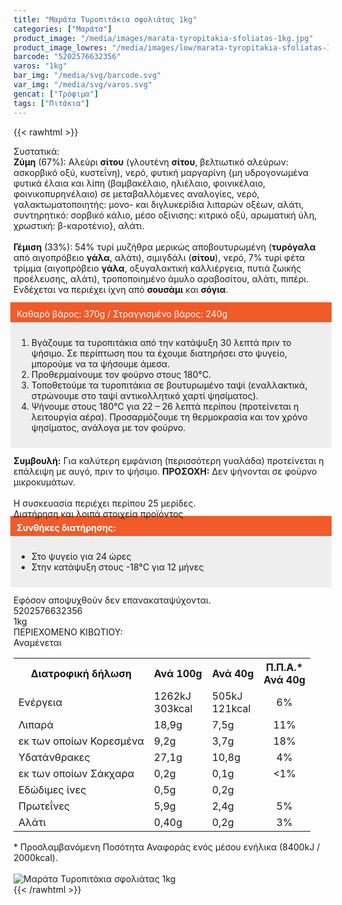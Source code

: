 ```yaml
---
title: "Μαράτα Τυροπιτάκια σφολιάτας 1kg"
categories: ["Μαράτα"]
product_image: "/media/images/marata-tyropitakia-sfoliatas-1kg.jpg"
product_image_lowres: "/media/images/low/marata-tyropitakia-sfoliatas-1kg.jpg"
barcode: "5202576632356"
varos: "1kg"
bar_img: "/media/svg/barcode.svg"
var_img: "/media/svg/varos.svg"
gencat: ["Τρόφιμα"]
tags: ["Πιτάκια"]
---
```

{{< rawhtml >}}

<div class="sload371"><div class="product"><div id="sistatika">Συστατικά:</div><div class="alltext"><b>Ζύμη</b> (67%): Αλεύρι <b>σίτου</b> (γλουτένη <b>σίτου</b>, βελτιωτικό αλεύρων: ασκορβικό οξύ, κυστεΐνη), νερό, φυτική μαργαρίνη {μη υδρογονωμένα φυτικά έλαια και λίπη (βαμβακέλαιο, ηλιέλαιο, φοινικέλαιο, φοινικοπυρηνέλαιο) σε μεταβαλλόμενες αναλογίες, νερό, γαλακτωματοποιητής: μονο- και διγλυκερίδια λιπαρών οξέων, αλάτι, συντηρητικό: σορβικό κάλιο, μέσο οξίνισης: κιτρικό οξύ, αρωματική ύλη, χρωστική: β-καροτένιο}, αλάτι.<br><br><b>Γέμιση</b> (33%): 54% τυρί μυζήθρα μερικώς αποβουτυρωμένη (<b>τυρόγαλα</b> από αιγοπρόβειο <b>γάλα</b>, αλάτι), σιμιγδάλι (<b>σίτου</b>), νερό, 7% τυρί φέτα τρίμμα (αιγοπρόβειο <b>γάλα</b>, οξυγαλακτική καλλιέργεια, πυτιά ζωικής προέλευσης, αλάτι), τροποποιημένο άμυλο αραβοσίτου, αλάτι, πιπέρι.<br>Ενδέχεται να περιέχει ίχνη από <b>σουσάμι</b> και <b>σόγια</b>.<br><br><div style="background:#f15a29;color:#fff;margin:-5px;padding:10px">Καθαρό βάρος: 370g / Στραγγισμένο βάρος: 240g</div><div style="background:#eee;margin:-5px;padding:10px"><ol style="text-align:left"><li>Βγάζουμε τα τυροπιτάκια από την κατάψυξη 30 λεπτά πριν το ψήσιμο. Σε περίπτωση που τα έχουμε διατηρήσει στο ψυγείο, μπορούμε να τα ψήσουμε άμεσα.</li><li>Προθερμαίνουμε τον φούρνο στους 180°C.</li><li>Τοποθετούμε τα τυροπιτάκια σε βουτυρωμένο ταψί (εναλλακτικά, στρώνουμε στο ταψί αντικολλητικό χαρτί ψησίματος).</li><li>Ψήνουμε στους 180°C για 22 – 26 λεπτά περίπου (προτείνεται η λειτουργία αέρα). Προσαρμόζουμε τη θερμοκρασία και τον χρόνο ψησίματος, ανάλογα με τον φούρνο.</li></ol></div><br><b>Συμβουλή:</b> Για καλύτερη εμφάνιση (περισσότερη γυαλάδα) προτείνεται η επάλειψη με αυγό, πριν το ψήσιμο. <b>ΠΡΟΣΟΧΗ:</b> Δεν ψήνονται σε φούρνο μικροκυμάτων.<br><br>Η συσκευασία περιέχει περίπου 25 μερίδες.<br></div><div id="loipa">Διατήρηση και λοιπά στοιχεία προϊόντος</div><div class="alltext"><div style="background:#f15a29;color:#fff;margin:-5px;padding:10px"><b>Συνθήκες διατήρησης:</b></div><div style="background:#eee;margin:-5px;padding:10px"><ul style="text-align:left"><li>Στο ψυγείο για 24 ώρες</li><li>Στην κατάψυξη στους -18°C για 12 μήνες</li></ul></div><br>Εφόσον αποψυχθούν δεν επανακαταψύχονται.</div><div id="barcode"><div id="barimage1"></div><span id="bartext">5202576632356</span></div><div id="varos"><div id="varosimage1"></div><span id="varostext">1kg</span></div><div id="kivotio">ΠΕΡΙΕΧΟΜΕΝΟ ΚΙΒΩΤΙΟΥ:<br>Αναμένεται</div><div class="tabout"><table id="diatable"><tbody><tr><th>Διατροφική δήλωση</th><th>Ανά 100g</th><th>Ανά 40g</th><th>Π.Π.Α.*<br>Ανά 40g</th></tr><tr><td class="texr2">Ενέργεια</td><td class="texr">1262kJ<br>303kcal</td><td class="texr">505kJ<br>121kcal</td><td class="texr" style="text-align:center">6%</td></tr><tr><td class="texr2">Λιπαρά</td><td class="texr">18,9g</td><td class="texr">7,5g</td><td class="texr" style="text-align:center">11%</td></tr><tr><td class="gray">εκ των οποίων Κορεσµένα</td><td class="gray2">9,2g</td><td class="gray2">3,7g</td><td class="gray2" style="text-align:center">18%</td></tr><tr><td class="texr2">Yδατάνθρακες</td><td class="texr">27,1g</td><td class="texr">10,8g</td><td class="texr" style="text-align:center">4%</td></tr><tr><td class="gray">εκ των οποίων Σάκχαρα</td><td class="gray2">0,2g</td><td class="gray2">0,1g</td><td class="gray2" style="text-align:center">&lt;1%</td></tr><tr><td class="texr2">Eδώδιμες ίνες</td><td class="texr">0,5g</td><td class="texr">0,2g</td><td class="texr" style="text-align:center"></td></tr><tr><td class="texr2">Πρωτεΐνες</td><td class="texr">5,9g</td><td class="texr">2,4g</td><td class="texr" style="text-align:center">5%</td></tr><tr><td class="texr2">Αλάτι</td><td class="texr">0,40g</td><td class="texr">0,2g</td><td class="texr" style="text-align:center">3%</td></tr></tbody></table></div><div class="alltext">* Προσλαμβανόμενη Ποσότητα Αναφοράς ενός μέσου ενήλικα (8400kJ / 2000kcal).</div><br><div class="pimg"><img alt="Μαράτα Τυροπιτάκια σφολιάτας 1kg" title="Μαράτα Τυροπιτάκια σφολιάτας 1kg" src="/media/images/marata-tyropitakia-sfoliatas-1kg.jpg"></div></div></div>
{{< /rawhtml >}}


